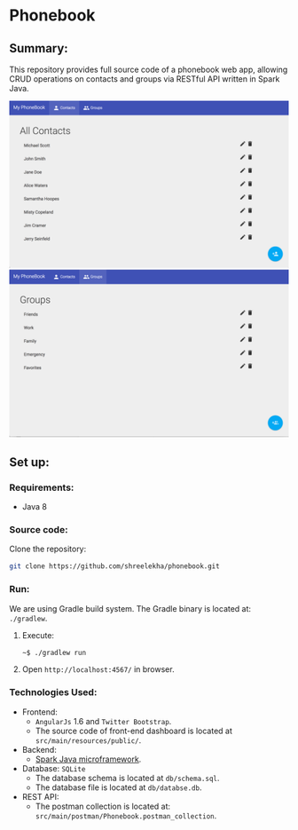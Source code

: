 # Phonebook 

## Summary:
This repository provides full source code of a phonebook web app, allowing CRUD operations on contacts and groups via RESTful API written in Spark Java.

![](screenshots/All%20Contacts.png)
![](screenshots/Groups.png)

## Set up:
### Requirements:
- Java 8

### Source code:
Clone the repository:
```bash
git clone https://github.com/shreelekha/phonebook.git
```

### Run:
We are using Gradle build system. The Gradle binary is located at: `./gradlew`.
1. Execute:
    ```bash
    ~$ ./gradlew run
    ```
2. Open `http://localhost:4567/` in browser.

### Technologies Used:
- Frontend:
    - `AngularJs` 1.6 and `Twitter Bootstrap`.
    - The source code of front-end dashboard is located at `src/main/resources/public/`.
- Backend:
    - [Spark Java microframework](http://sparkjava.com/).
- Database: `SQLite`
    - The database schema is located at `db/schema.sql`.
    - The database file is located at `db/databse.db`.
- REST API:
    - The postman collection is located at: `src/main/postman/Phonebook.postman_collection`.
